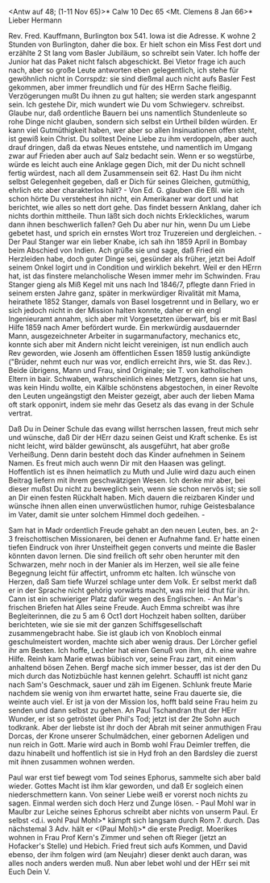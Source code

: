 <Antw auf 48; (1-11 Nov 65)>* Calw 10 Dec 65
 <Mt. Clemens 8 Jan 66>*
Lieber Hermann

Rev. Fred. Kauffmann, Burlington box 541. Iowa ist die Adresse. K wohne 2 Stunden von Burlington, daher die box. Er hielt schon ein Miss Fest dort und erzählte 2 St lang vom Basler Jubiläum, so schreibt sein Vater. Ich hoffe der Junior hat das Paket nicht falsch abgeschickt. Bei Vietor frage ich auch nach, aber so große Leute antworten eben gelegentlich, ich stehe für gewöhnlich nicht in Corrspdz: sie sind dießmal auch nicht aufs Basler Fest gekommen, aber immer freundlich und für des HErrn Sache fleißig. Verzögerungen mußt Du ihnen zu gut halten; sie werden stark angespannt sein. 
Ich gestehe Dir, mich wundert wie Du vom Schwiegerv. schreibst. Glaube nur, daß ordentliche Bauern bei uns namentlich Stundenleute so rohe Dinge nicht glauben, sondern sich selbst ein Urtheil bilden würden. Er kann viel Gutmüthigkeit haben, wer aber so allen Insinuationen offen steht, ist gewiß kein Christ. Du solltest Deine Liebe zu ihm verdoppeln, aber auch drauf dringen, daß da etwas Neues entstehe, und namentlich im Umgang zwar auf Frieden aber auch auf Salz bedacht sein. Wenn er so wegstürbe, würde es leicht auch eine Anklage gegen Dich, mit der Du nicht schnell fertig würdest, nach all dem Zusammensein seit 62. Hast Du ihm nicht selbst Gelegenheit gegeben, daß er Dich für seines Gleichen, gutmüthig, ehrlich etc aber charakterlos hält? - Von Ed. G. glauben die Eßl. wie ich schon hörte Du verstehest ihn nicht, ein Amerikaner war dort und hat berichtet, wie alles so nett dort gehe. Das findet bessern Anklang, daher ich nichts dorthin mittheile. Thun läßt sich doch nichts Erkleckliches, warum dann ihnen beschwerlich fallen? Geh Du aber nur hin, wenn Du um Liebe gebetet hast, und sprich ein ernstes Wort troz Truzereien und dergleichen. - Der Paul Stanger war ein lieber Knabe, ich sah ihn 1859 April in Bombay beim Abschied von Indien. Ach grüße sie und sage, daß Fried ein Herzleiden habe, doch guter Dinge sei, gesünder als früher, jetzt bei Adolf seinem Onkel logirt und in Condition und wirklich bekehrt. Weil er den HErrn hat, ist das finstere melancholische Wesen immer mehr im Schwinden. Frau Stanger gieng als Miß Kegel mit uns nach Ind 1846/7, pflegte dann Fried in seinem ersten Jahre ganz, später in merkwürdiger Rivalität mit Mama, heirathete 1852 Stanger, damals von Basel losgetrennt und in Bellary, wo er sich jedoch nicht in der Mission halten konnte, daher er ein engl Ingenieuramt annahm, sich aber mit Vorgesetzten überwarf, bis er mit Basl Hilfe 1859 nach Amer befördert wurde. Ein merkwürdig ausdauernder Mann, ausgezeichneter Arbeiter in sugarmanufactory, mechanics etc, konnte sich aber mit Andern nicht leicht vereinigen, ist nun endlich auch Rev geworden, wie Josenh am öffentlichen Essen 1859 lustig ankündigte ("Brüder, nehmt euch nur was vor, endlich erreicht ihrs, wie St. das Rev.). Beide übrigens, Mann und Frau, sind Originale; sie T. von katholischen Eltern in bair. Schwaben, wahrscheinlich eines Metzgers, denn sie hat uns, was kein Hindu wollte, ein Kälble schönstens abgestochen, in einer Revolte den Leuten ungeängstigt den Meister gezeigt, aber auch der lieben Mama oft stark opponirt, indem sie mehr das Gesetz als das evang in der Schule vertrat.

Daß Du in Deiner Schule das evang willst herrschen lassen, freut mich sehr und wünsche, daß Dir der HErr dazu seinen Geist und Kraft schenke. Es ist nicht leicht, wird bälder gewünscht, als ausgeführt, hat aber große Verheißung. Denn darin besteht doch das Kinder aufnehmen in Seinem Namen. Es freut mich auch wenn Dir mit den Haasen was gelingt. Hoffentlich ist es ihnen heimatlich zu Muth und Julie wird dazu auch einen Beitrag liefern mit ihrem geschwätzigen Wesen. Ich denke mir aber, bei dieser mußst Du nicht zu beweglich sein, wenn sie schon nervös ist; sie soll an Dir einen festen Rückhalt haben. Mich dauern die reizbaren Kinder und wünsche ihnen allen einen unverwüstlichen humor, ruhige Geistesbalance im Vater, damit sie unter solchem Himmel doch gedeihen. -

Sam hat in Madr ordentlich Freude gehabt an den neuen Leuten, bes. an 2-3 freischottischen Missionaren, bei denen er Aufnahme fand. Er hatte einen tiefen Eindruck von ihrer Unsteifheit gegen converts und meinte die Basler könnten davon lernen. Die sind freilich oft sehr oben herunter mit den Schwarzen, mehr noch in der Manier als im Herzen, weil sie alle feine Begegnung leicht für affectirt, unfromm etc halten. Ich wünsche von Herzen, daß Sam tiefe Wurzel schlage unter dem Volk. Er selbst merkt daß er in der Sprache nicht gehörig vorwärts macht, was mir leid thut für ihn. Cann ist ein schwieriger Platz dafür wegen des Englischen. - An Mar's frischen Briefen hat Alles seine Freude. Auch Emma schreibt was ihre Begleiterinnen, die zu 5 am 6 Oct1 dort Hochzeit haben sollten, darüber berichteten, wie sie sie mit der ganzen Schiffsgesellschaft zusammengebracht habe. Sie ist glaub ich von Knobloch einmal geschulmeistert worden, machte sich aber wenig draus. Der Lörcher gefiel ihr am Besten. Ich hoffe, Lechler hat einen Genuß von ihm, d.h. eine wahre Hilfe. Reinh kam Marie etwas bübisch vor, seine Frau zart, mit einem anhaltend bösen Zehen. Bergf mache sich immer besser, das ist der den Du mich durch das Notizbüchle hast kennen gelehrt. Schauffl ist nicht ganz nach Sam's Geschmack, sauer und zäh im Eigenen. Schlunk freute Marie nachdem sie wenig von ihm erwartet hatte, seine Frau dauerte sie, die weinte auch viel. Er ist ja von der Mission los, hofft bald seine Frau heim zu senden und dann selbst zu gehen. An Paul Tschandran thut der HErr Wunder, er ist so getröstet über Phil's Tod; jetzt ist der 2te Sohn auch todkrank. Aber der liebste ist ihr doch der Abrah mit seiner anmuthigen Frau Dorcas, der Krone unserer Schulmädchen, einer gebornen Adeligen und nun reich in Gott. Marie wird auch in Bomb wohl Frau Deimler treffen, die dazu hinabeilt und hoffentlich ist sie in Hyd froh an den Bardsley die zuerst mit ihnen zusammen wohnen werden.


Paul war erst tief bewegt vom Tod seines Ephorus, sammelte sich aber bald wieder. Gottes Macht ist ihm klar geworden, und daß Er sogleich einen niederschmettern kann. Von seiner Liebe weiß er vorerst noch nichts zu sagen. Einmal werden sich doch Herz und Zunge lösen. - Paul Mohl war in Maulbr zur Leiche seines Ephorus schreibt aber nichts von unserm Paul. Er selbst <d.i. wohl Paul Mohl>* kämpft sich langsam durch Rom 7. durch. Das nächstemal 3 Adv. hält er <(Paul Mohl)>* die erste Predigt. Moerikes wohnen in Frau Prof Kern's Zimmer und sehen oft Rieger (jetzt an Hofacker's Stelle) und Hebich. Fried freut sich aufs Kommen, und David ebenso, der ihm folgen wird (am Neujahr) dieser denkt auch daran, was alles noch anders werden muß. Nun aber lebet wohl und der HErr sei mit Euch
 Dein V.
